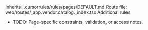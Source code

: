 Inherits: .cursorrules/rules/pages/DEFAULT.md
Route file: web/routes/_app.vendor.catalog._index.tsx
Additional rules
- TODO: Page-specific constraints, validation, or access notes.
